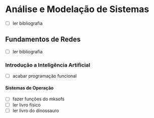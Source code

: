 # Análise e Modelação de Sistemas
- [ ] ler bibliografia 

## Fundamentos de Redes
- [ ] ler bibliografia

### Introdução a Inteligência Artificial 
- [ ] acabar programação funcional

#### Sistemas de Operação
- [ ] fazer funções do mksofs
- [ ] ler livro físico
- [ ] ler livro do dinossauro
